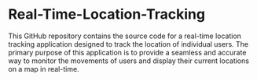 # Real-Time-Location-Tracking
 This GitHub repository contains the source code for a real-time location tracking application designed to track the location of individual users. The primary purpose of this application is to provide a seamless and accurate way to monitor the movements of users and display their current locations on a map in real-time.
